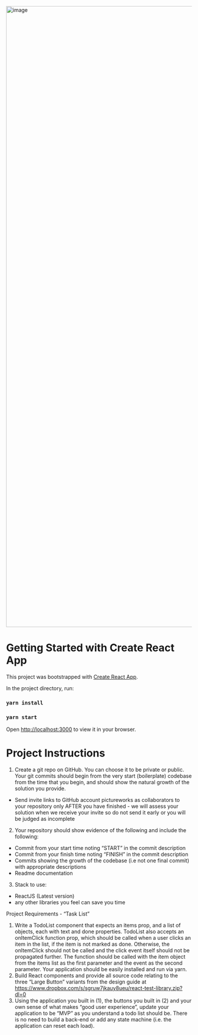 <img width="1680" alt="image" src="https://github.com/adrn1216/react-test-2/assets/54650462/124277f4-67a1-4d2c-a2fd-0f40e07494df">

# Getting Started with Create React App

This project was bootstrapped with [Create React App](https://github.com/facebook/create-react-app).

In the project directory, run:

### `yarn install`
### `yarn start`

Open [http://localhost:3000](http://localhost:3000) to view it in your browser.


# Project Instructions
1. Create a git repo on GitHub. You can choose it to be private or public. Your git commits should begin from the very start (boilerplate) codebase from the time that you begin, and should show the natural growth of the solution you provide.
- Send invite links to GitHub account pictureworks as collaborators to your repository only AFTER you have finished - we will assess your solution when we receive your invite so do not send it early or you will be judged as incomplete
2. Your repository should show evidence of the following and include the following:
- Commit from your start time noting “START” in the commit description
- Commit from your finish time noting “FINISH” in the commit description
- Commits showing the growth of the codebase (i.e not one final commit) with appropriate
descriptions
- Readme documentation
3. Stack to use:
- ReactJS (Latest version)
- any other libraries you feel can save you time

Project Requirements - “Task List”
1. Write a TodoList component that expects an items prop, and a list of objects, each with text and done properties. TodoList also accepts an onItemClick function prop, which should be called when a user clicks an item in the list, if the item is not marked as done. Otherwise, the onItemClick should not be called and the click event itself should not be propagated further. The function should be called with the item object from the items list as the first parameter and the event as the second parameter. Your application should be easily installed and run via yarn.
2. Build React components and provide all source code relating to the three “Large Button” variants from the design guide at https://www.dropbox.com/s/sgruw7jkauy8ueu/react-test-library.zip?dl=0
3. Using the application you built in (1), the buttons you built in (2) and your own sense of what makes “good user experience”, update your application to be “MVP” as you understand a todo list should be. There is no need to build a back-end or add any state machine (i.e. the application can reset each load).
